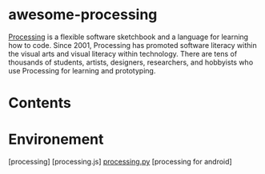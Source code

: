 # awesome-processing
[Processing](https://processing.or) is a flexible software sketchbook and a language for learning how to code. Since 2001, Processing has promoted software literacy within the visual arts and visual literacy within technology. There are tens of thousands of students, artists, designers, researchers, and hobbyists who use Processing for learning and prototyping.

# Contents
# Environement
 [processing]
 [processing.js]
 [processing.py](https://py.processing.org/)
 [processing for android]

